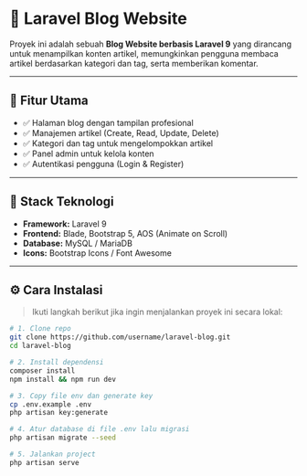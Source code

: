 # 📝 Laravel Blog Website

Proyek ini adalah sebuah **Blog Website berbasis Laravel 9** yang dirancang untuk menampilkan konten artikel, memungkinkan pengguna membaca artikel berdasarkan kategori dan tag, serta memberikan komentar.

---

## 🚀 Fitur Utama

- ✅ Halaman blog dengan tampilan profesional
- ✅ Manajemen artikel (Create, Read, Update, Delete)
- ✅ Kategori dan tag untuk mengelompokkan artikel
- ✅ Panel admin untuk kelola konten
- ✅ Autentikasi pengguna (Login & Register)

---

## 🧰 Stack Teknologi

- **Framework:** Laravel 9
- **Frontend:** Blade, Bootstrap 5, AOS (Animate on Scroll)
- **Database:** MySQL / MariaDB
- **Icons:** Bootstrap Icons / Font Awesome

---

## ⚙️ Cara Instalasi

> Ikuti langkah berikut jika ingin menjalankan proyek ini secara lokal:

```bash
# 1. Clone repo
git clone https://github.com/username/laravel-blog.git
cd laravel-blog

# 2. Install dependensi
composer install
npm install && npm run dev

# 3. Copy file env dan generate key
cp .env.example .env
php artisan key:generate

# 4. Atur database di file .env lalu migrasi
php artisan migrate --seed

# 5. Jalankan project
php artisan serve
